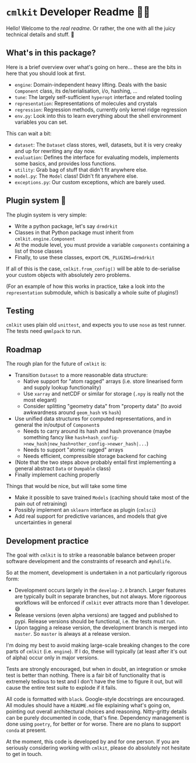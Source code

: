 # `cmlkit` Developer Readme 🐫🧰

Hello! Welcome to the *real readme*. Or rather, the one with all the juicy technical details and stuff. 🤖

## What's in this package?

Here is a brief overview over what's going on here... these are the bits in here that you should look at first.

- `engine`: Domain-independent heavy lifting. Deals with the basic `Component` class, its de/serialisation, i/o, hashing, ...
- `tune`: The largely self-sufficient `hyperopt` interface and related tooling
- `representation`: Representations of molecules and crystals
- `regression`: Regression methods, currently only kernel ridge regression
- `env.py`: Look into this to learn everything about the shell environment variables you can set.

This can wait a bit:

- `dataset`: The `Dataset` class stores, well, datasets, but it is very creaky and up for rewriting any day now.
- `evaluation`: Defines the interface for evaluating models, implements some basics, and provides loss functions.
- `utility`: Grab bag of stuff that didn't fit anywhere else.
- `model.py`: The `Model` class! Didn't fit anywhere else.
- `exceptions.py`: Our custom exceptions, which are barely used.

## Plugin system 🧩

The plugin system is very simple:

- Write a python package, let's say `drmdrkit`
- Classes in that Python package must inherit from `cmlkit.engine.Component`
- At the module level, you must provide a variable `components` containing a list of those classes
- Finally, to use these classes, export `CML_PLUGINS=drmdrkit`

If all of this is the case, `cmlkit.from_config()` will be able to de-serialise your custom objects with absolutely zero problems.

(For an example of how this works in practice, take a look into the `representation` submodule, which is basically a whole suite of plugins!)

## Testing

`cmlkit` uses plain old `unittest`, and expects you to use `nose` as test runner. The tests need `qmmlpack` to run.

## Roadmap

The rough plan for the future of `cmlkit` is:

- Transition `Dataset` to a more reasonable data structure: 
	- Native support for "atom ragged" arrays (i.e. store linearised form and supply lookup functionality)
	- Use `xarray` and netCDF or similar for storage (`.npy` is really not the most elegant)
	- Consider splitting "geometry data" from "property data" (to avoid awkwardness around `geom_hash` vs `hash`)
- Use unified data structures for computed representations, and in general the in/output of `Component`s
	- Needs to carry around its hash and hash provenance (maybe something fancy like `hash+hash_config->new_hash|new_hash+other_config->newer_hash|...`)
	- Needs to support "atomic ragged" arrays
	- Needs efficient, compressible storage backend for caching
- (Note that the two steps above probably entail first implementing a general abstract `Data` or `Dumpable` class)
- Finally implement caching properly

Things that would be nice, but will take some time

- Make it possible to save trained `Models` (caching should take most of the pain out of retraining)
- Possibly implement an `sklearn` interface as plugin (`cmlsci`)
- Add real support for predictive variances, and models that give uncertainties in general

## Development practice

The goal with `cmlkit` is to strike a reasonable balance between proper software development and the constraints of research and `#phdlife`. 

So at the moment, development is undertaken in a not particularly rigorous form:

- Development occurs largely in the `develop-2.0` branch. Larger features are typically built in separate branches, but not always. More rigoorous workflows will be enforced if `cmlkit` ever attracts more than 1 developer. 😅
- Release versions (even alpha versions) are tagged and published to pypi. Release versions should be functional, i.e. the tests must run.
- Upon tagging a release version, the development branch is merged into `master`. So `master` is always at a release version.

I'm doing my best to avoid making large-scale breaking changes to the core parts of `cmlkit` (i.e. `engine`). If I do, these will typically (at least after it's out of alpha) occur only in major versions.

Tests are strongly encouraged, but when in doubt, an integration or smoke test is better than nothing. There is a fair bit of functionality that is extremely tedious to test and I don't have the time to figure it out, but will cause the entire test suite to explode if it fails.

All code is formatted with `black`. Google-style docstrings are encouraged. All modules should have a `README.md` file explaining what's going on, pointing out overall architectural choices and reasoning. Nitty-gritty details can be purely documented in code, that's fine. Dependency management is done using `poetry`, for better or for worse. There are no plans to support `conda` at present.

At the moment, this code is developed by and for one person. If you are seriously considering working with `cmlkit`, please do absolutely not hesitate to get in touch.
